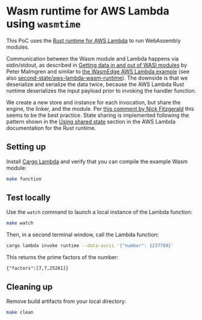 # Wasm runtime for AWS Lambda using `wasmtime`

This PoC uses the
[Rust runtime for AWS Lambda](https://github.com/awslabs/aws-lambda-rust-runtime)
to run WebAssembly modules.

Communication between the Wasm module and Lambda happens via stdin/stdout,
as described in
[Getting data in and out of WASI modules](https://petermalmgren.com/serverside-wasm-data/)
by Peter Malmgren and similar to
[the WasmEdge AWS Lambda example](https://wasmedge.org/docs/start/usage/serverless/aws)
(see also
[second-state/aws-lambda-wasm-runtime](https://github.com/second-state/aws-lambda-wasm-runtime)).
The downside is that we deserialize and serialize the data twice,
because the AWS Lambda Rust runtime deserializes the input payload
prior to invoking the handler function.

We create a new store and instance for each invocation,
but share the engine, the linker, and the module.
Per
[this comment by Nick Fitzgerald](https://github.com/bytecodealliance/wasmtime/issues/9572#issuecomment-2460415021)
this seems to be the best practice.
State sharing is implemented following the pattern shown in the
[Using shared state](https://docs.aws.amazon.com/lambda/latest/dg/rust-handler.html#rust-shared-state)
section in the AWS Lambda documentation for the Rust runtime.

## Setting up

Install [Cargo Lambda](https://www.cargo-lambda.info/guide/installation.html)
and verify that you can compile the example Wasm module:

```bash
make function
```

## Test locally

Use the `watch` command to launch a local instance of the Lambda function:

```bash
make watch
```

Then, in a second terminal window, call the Lambda function:

```bash
cargo lambda invoke runtime --data-ascii '{"number": 1237789}'
```

This returns the prime factors of the number:
   
```
{"factors":[7,7,25261]}
```

## Cleaning up

Remove build artifacts from your local directory:

```bash
make clean
```
